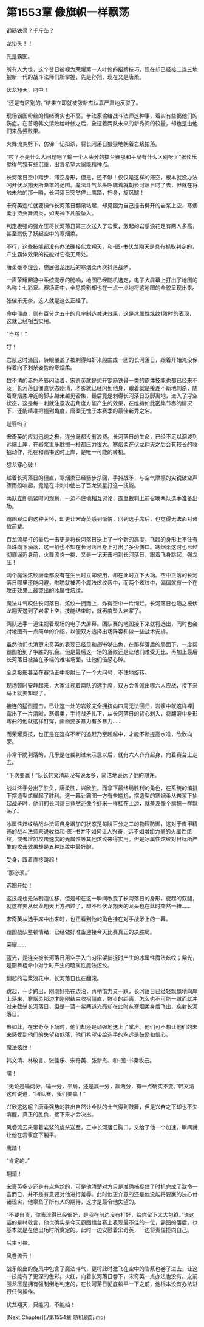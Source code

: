 # 第1553章 像旗帜一样飘荡

钢筋铁骨？千斤坠？

龙抬头！！

先是霸图。

所有人大惊，这个昔日被视为荣耀第一人叶修的招牌技巧，现在却已经接二连三地被新一代的战斗法师们所掌握，先是孙翔，现在又是唐柔。

伏龙翔天，叼中！

“还是有区别的。”结果立即就被张新杰认真严肃地反驳了。

现场霸图粉丝的情绪确实也不高。拳法家输给战斗法师这种事，着实有些揭他们的伤疤。在首场韩文清败给叶修之后，象征着两队未来的新秀间的较量，却也是由他们来品尝败果。

火舞流炎劈下，仿佛一记扣杀，将长河落日狠狠地朝着岩浆拍落。

“哎？不是什么大问题吧？输一个人头分的擂台赛那和平局有什么区别呀？”张佳乐觉得气氛有些沉重，出言希望大家能精神点。

长河落日空中踏步，滞空身形，但是，还不够！仅仅是这样的滞空，根本就没办法闪开伏龙翔天所笼罩的范围。魔法斗气龙头呼啸着就朝长河落日叼了去，但就在将触未触的那一瞬，长河落日突然停止鹰踏，拧身，旋风腿！

宋奇英连忙就要操作长河落日翻滚站起，却见因为自己撞击劈开的岩浆上空，寒烟柔手持火舞流炎，如天神下凡般坠入。

判定极强的强龙压将长河落日第三次送入了岩浆，激起的岩浆浪花足有两人多高，甚至溅伤了跃起空中的寒烟柔。

不行，这些技能都没有办法硬接伏龙翔天，和-图-书伏龙翔天是具有抓取判定的，产生霸体效果的技能对它毫无用处。

唐柔毫不理会，施展强龙压后的寒烟柔再次抖落战矛。

一声荣耀网游中系统提示的脆响，地图已经随机选定，电子大屏幕上打出了地图的名称：七彩泉。赛场正中，全息投影却也在一点一点地将这地图的全貌呈现出来。

张佳乐无奈，这人就是这么正经了。

命中僵直，则有百分之五十的几率制造减速效果，这是冰属性炫纹1阶时的表现，这就已经相当实用。

“当然！”

叮！

岩浆这时涌回，转眼覆盖了被刺得如虾米般曲成一团的长河落日，跟着开始淹没保持着向下刺杀姿势的寒烟柔。

数不清的赤色矛影闪动着，宋奇英就是想开钢筋铁骨一类的霸体技能也都已经来不及，长河落日僵直状态刚消，矛影就已经闪到他身，跟着就是接连不断地刺杀，随着寒烟柔冲近的脚步越来越见密集，最后竟是刺得长河落日双脚离地，进入了浮空状态，这是每一刺就注意攻击角度方能产生的效果，在维持如此密集节奏的情况下，还能精准把握到角度，唐柔无愧于本赛季的最佳新秀之名。

耻辱吗？

宋奇英的应对迅速之极，连分毫都没有浪费。长河落日的生命，已经不足以泅渡到远端上岸，在岩浆里多耽搁一秒都压力很大。寒烟柔在伏龙翔天之后会有较长的收招动作，抢在和*图*书这时上岸，是唯一可能的转机。

怒龙穿心破！

趁着长河落日的僵直，寒烟柔已经箭步杀回，手抖战矛，与空气摩擦的尖锐破空声骤雨般响起，竟是在冲刺中使出了百龙流星打这一技能。

两队立即抓紧时间观察，一边不住地相互讨论，直至裁判上前召唤两队选手准备出场。

霸图观众的这种关怀，却更让宋奇英感到惭愧，回到选手席后，也觉得无法面对诸位前辈。

百龙流星打的最后一击更是将长河落日送上了一个新的高度，飞起的身形上不住有血珠向下滴落，这一招也不知在长河落日身上打出了多少伤口。寒烟柔这时也已经彻底逼近身前，火舞流炎一挑，又是一记天击扫到长河落日，跟着飞身跳起，强龙压！

两个魔法炫纹唐柔都没有在生出时立即使用，却在此时立下大功。空中正落的长河落日哪里还能闪避，啪啪就被两个魔法炫纹轰中，而两个炫纹中，偏偏就有一个在攻击效果上最突出的冰属性炫纹。

魔法斗气咬住长河落日，炫纹一拥而上，炸得空中一片绚烂。长河落日也随之被伏龙翔天送到了岩浆上空，技能结束时，就再度坠入岩浆了。

两队选手一道注视着现场的电子大屏幕。团队赛的地图接下来就将选出，同时也会对地图有一点简单的介绍，以便双方选择出场阵容和做一些战术安排。

虽然他们也清楚宋奇英的表现已经足和*图*书够出色，在那样落后的局面下，一度帮霸图抢到了争胜的机会。但是最后这一场的落败还是让他们难受无比，再加上最后长河落日被挂在矛端的难堪场面，让他们倍感心碎。

全息投影甚至在赛场正中投射出了一个大问号，不住地旋转。

现场顿时安静起来，大家注视着两队的选手席，双方会各派出哪六人应战，接下来马上就要知晓了。

接连的猛烈撞击，已让这一处的岩浆完全拥挤向四周无法回归，岩浆中就这样裸|露出了一片清晰，寒烟柔，手持战矛扎下，从长河落日的背心刺入，将翻滚中身形弯曲的他就这样钉穿，画面要多暴力有多暴力……

而荣耀竞技，也正是在这样不断的追赶乃至超越中，才能不断提高水准，欣欣向荣。

非常干脆利落的，几乎是在裁判过来示意以后，就有六人齐齐起身，向着赛台上走去。

“下次要赢！”队长韩文清却没有说太多，简洁地表达了他的期许。

战斗终于分出了胜负，唐柔胜，兴欣胜。而拿下最终局胜利的角色，在系统的编排下摆造型炫耀起了胜利。这一幕让霸图一方有些尴尬，摆造型的寒烟柔从岩浆下抽起战矛时，他们的长河落日竟然还像个虾米一样挂在上边，就差没像个旗帜一样飘荡了。

冰属性炫纹给战斗法师自身增加的状态是每阶百分之二的物理防御，这对于皮甲精通的战斗法师来说收益和-图-书并不如何让人兴奋，远不如增加力量的火属性炫纹，或者增加攻击速度的光属性等其他炫纹来得实用。但是冰属性炫纹对目标所产生的攻击效果却是五种炫纹中最好的。

受身，跟着直接跳起！

“那必须。”

选图开始！

这技能也无法制造位移，但是却在这一瞬间改变了长河落日的身形，旋起的双腿，就这样要从伏龙翔天上方扫过了，却不料伏龙翔天的龙头也在此时突然一扭……

宋奇英从选手席中出来时，也正看到他的角色挂在对手战矛上的一幕。

霸图战队整顿情绪，已经做好准备迎接今天比赛真正的决胜局。

荣耀……

蓝光，是连突被长河落日用空手入白刃招架捕捉时产生的冰属性魔法炫纹；紫光，是圆舞棍命中对手时产生的暗属性魔法炫纹。

翻起的岩浆浪花中，长河落日也在翻滚。

跳起，一步跨出，刚刚好搭在边沿，再稍借力又一跃，长河落日已经轻飘飘地向岸上落来，寒烟柔那边才刚刚结束收招僵直，数步的距离，怎么也不可能一蹴而就冲过来截杀长河落日，但是一蓝一紫两道光亮却在此时从寒烟柔身后飞出，疾射长河落日。

虽如此，在宋奇英下场时，他们却还是顽强地送上了掌声。他们可不想让他们的未来感受到他们的失望和低落，他们希望带给选手的永远是鼓励和信心。

魔法炫纹！

韩文清、林敬言、张佳乐、宋奇英、张新杰、和-图-书秦牧云。

噗！

“无论是输两分，输一分，平局，还是赢一分，赢两分，有一点确实不变。”韩文清这时说道，“团队赛，我们要赢！”

兴欣这边呢？唐柔强势的胜出自然让全队的士气得到鼓舞，但是兴奋之下却也不失清醒，真正的胜负，接下来才会决出。

风卷流云夹带着岩浆的旋杀送至，正中长河落日胸口，又给了他一个加速，瞬间就让他在岩浆底下躺平。

鹰踏！

“肯定的。”

翻滚！

宋奇英多少还是有点尴尬的，可是他清楚对方只是准确捕捉住了时机完成了致命一击而已，并不是有意要对他进行羞辱。此时他更介意的还是他没能将要赢的决心付诸现实，他辜负了所有人的期待，这才是最令他失望的。

“不要自责，你表现得已经很好，是我在前边没有打好，给你留下太大包袱。”说这话的是林敬言，他也确实是今天霸图擂台赛上表现最不佳的一位，霸图的落后，也基本就是在他出场时所奠定的。此时一边安慰着宋奇英，一边将责任揽向自己。

后生可畏。

风卷流云！

战矛绞出的旋风中包含了魔法斗气，更将此时激飞在空中的岩浆也卷了进去，让这一技能有了更深的色彩。火红，向着长河落日卷下，宋奇英一点办法也没有。之前强龙压是拥有强制倒地判定的，在长河落日彻底躺平一下之前，他根本没有办法进行任何操作。

伏龙翔天，只能闪，不能挡！



[Next Chapter](./第1554章 随机刷新.md)